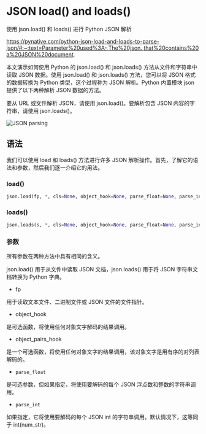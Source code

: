# JSON load() and loads()

使用 json.load() 和 loads() 进行 Python JSON 解析

https://pynative.com/python-json-load-and-loads-to-parse-json/#:~:text=Parameter%20used%3A-,The%20json.,that%20contains%20a%20JSON%20document.

本文演示如何使用 Python 的 json.load() 和 json.loads() 方法从文件和字符串中读取 JSON 数据。使用 json.load() 和 json.loads() 方法，您可以将 JSON 格式的数据转换为 Python 类型，这个过程称为 JSON 解析。Python 内置模块 json 提供了以下两种解析 JSON 数据的方法。



要从 URL 或文件解析 JSON，请使用 json.load()。要解析包含 JSON 内容的字符串，请使用 json.loads()。

![JSON parsing](https://swindler-typora.oss-cn-chengdu.aliyuncs.com/typora_imgs/image-20221117220835801.png)



## 语法

我们可以使用 load 和 loads() 方法进行许多 JSON 解析操作。首先，了解它的语法和参数，然后我们逐一介绍它的用法。



### load()

```python
json.load(fp, *, cls=None, object_hook=None, parse_float=None, parse_int=None, parse_constant=None, object_pairs_hook=None, **kw)

```



### loads()

```python
json.loads(s, *, cls=None, object_hook=None, parse_float=None, parse_int=None, parse_constant=None, object_pairs_hook=None, **kw)

```



### 参数

所有参数在两种方法中具有相同的含义。

json.load() 用于从文件中读取 JSON 文档，json.loads() 用于将 JSON 字符串文档转换为 Python 字典。

- fp

用于读取文本文件、二进制文件或 JSON 文件的文件指针。

- object_hook

是可选函数，将使用任何对象文字解码的结果调用。

- object_pairs_hook

是一个可选函数，将使用任何对象文字的结果调用，该对象文字是用有序的对列表解码的。

- `parse_float`

是可选参数，但如果指定，将使用要解码的每个 JSON 浮点数和整数的字符串调用。

- `parse_int`

如果指定，它将使用要解码的每个 JSON int 的字符串调用。默认情况下，这等同于 int(num_str)。